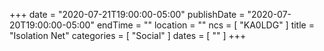 +++
date = "2020-07-21T19:00:00-05:00"
publishDate = "2020-07-20T19:00:00-05:00"
endTime = ""
location = ""
ncs = [ "KA0LDG" ]
title = "Isolation Net"
categories = [ "Social" ]
dates = [ "" ]
+++
